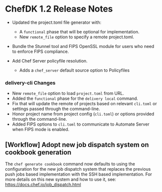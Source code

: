 # ChefDK 1.2 Release Notes

- Updated the project.toml file generator with:
  - A `functional` phase that will be optional for implementation.
  - New `remote_file` option to specify a remote project.toml.
- Bundle the Stunnel tool and FIPS OpenSSL module for users who need to enforce FIPS compliance.

- Add Chef Server policyfile resolution.
  - Adds a `chef_server` default source option to Policyfiles

### delivery-cli Changes

- New `remote_file` option to load `project.toml` from URL.
- Added the `functional` phase for the `delivery local` command.
- Fix that will update the remote of projects based on relevant `cli.toml` or settings passed through the command-line.
- Honor project name from project config (`cli.toml`) or options provided through the command-line.
- Added FIPS options to `cli.toml` to communicate to Automate Server when FIPS mode is enabled.

## [Workflow] Adopt new job dispatch system on cookbook generation
The `chef generate cookbook` command now defaults to using the configuration for the new job
dispatch system that replaces the previous push jobs based implementation with the SSH based
implementation. For more details on this new system and how to use it, see:
https://docs.chef.io/job_dispatch.html
